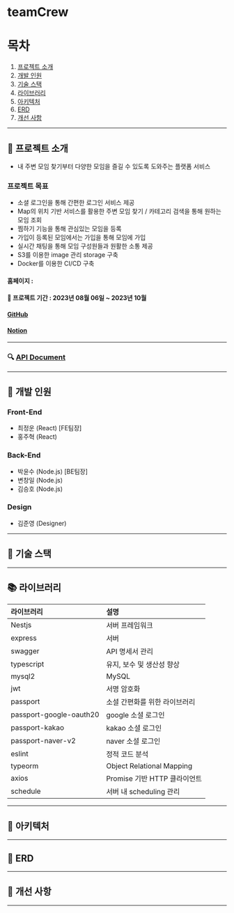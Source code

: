 # teamCrew

# 목차

1. [프로젝트 소개](#loudspeaker-프로젝트-소개)
2. [개발 인원](#office-개발-인원)
3. [기술 스택](#wrench-기술-스택)
4. [라이브러리](#books-라이브러리)
5. [아키텍처](#pushpin-아키텍처)
6. [ERD](#bank-erd)
7. [개선 사항](#rocket-개선-사항)

---

## :loudspeaker: 프로젝트 소개

- 내 주변 모임 찾기부터 다양한 모임을 즐길 수 있도록 도와주는 플랫폼 서비스

### 프로젝트 목표

- 소셜 로그인을 통해 간편한 로그인 서비스 제공
- Map의 위치 기반 서비스를 활용한 주변 모임 찾기 / 카테고리 검색을 통해 원하는 모임 조회
- 찜하기 기능을 통해 관심있는 모임을 등록
- 가입이 등록된 모임에서는 가입을 통해 모임에 가입
- 실시간 채팅을 통해 모임 구성원들과 원활한 소통 제공
- S3를 이용한 image 관리 storage 구축
- Docker를 이용한 CI/CD 구축

#### 홈페이지 :

#### :calendar: 프로젝트 기간 : 2023년 08월 06일 ~ 2023년 10월

#### [GitHub](https://github.com/teamCrew-service)

#### [Notion](https://burly-fridge-a81.notion.site/Team-CREW-d3269422b794420495da4d74548012cd?pvs=4)

---

### :mag: [API Document](http://13.125.234.29/swagger)

---

## :office: 개발 인원

### Front-End

- 최정운 (React) [FE팀장]
- 홍주혁 (React)

### Back-End

- 박윤수 (Node.js) [BE팀장]
- 변창일 (Node.js)
- 김승호 (Node.js)

### Design

- 김준영 (Designer)

---

## :wrench: 기술 스택

---

## :books: 라이브러리

| 라이브러리              | 설명                          |
| :---------------------- | :---------------------------- |
| Nestjs                  | 서버 프레임워크               |
| express                 | 서버                          |
| swagger                 | API 명세서 관리               |
| typescript              | 유지, 보수 및 생산성 향상     |
| mysql2                  | MySQL                         |
| jwt                     | 서명 암호화                   |
| passport                | 소셜 간편화를 위한 라이브러리 |
| passport-google-oauth20 | google 소셜 로그인            |
| passport-kakao          | kakao 소셜 로그인             |
| passport-naver-v2       | naver 소셜 로그인             |
| eslint                  | 정적 코드 분석                |
| typeorm                 | Object Relational Mapping     |
| axios                   | Promise 기반 HTTP 클라이언트  |
| schedule                | 서버 내 scheduling 관리       |

---

## :pushpin: 아키텍처

---

## :bank: ERD

---

## :rocket: 개선 사항

---
